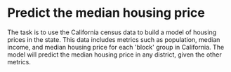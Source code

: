 # Predict the median housing price
The task is to use the California census data to build a model of housing prices in the state. This data includes metrics such as population, median income, and median housing price for each 'block' group in California. The model will predict the median housing price in any district, given the other metrics.
